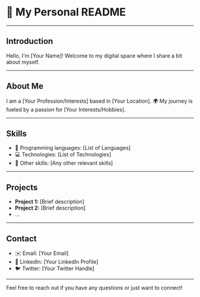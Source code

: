 # 👋 My Personal README

***

## Introduction
Hello, I'm [Your Name]! Welcome to my digital space where I share a bit about myself.

***

## About Me
I am a [Your Profession/Interests] based in [Your Location]. 🌍 My journey is fueled by a passion for [Your Interests/Hobbies].

***

## Skills
- 🚀 Programming languages: [List of Languages]
- 💻 Technologies: [List of Technologies]
- 🔧 Other skills: [Any other relevant skills]

***

## Projects
- **Project 1:** [Brief description]
- **Project 2:** [Brief description]
- ...

***

## Contact
- ✉️ Email: [Your Email]
- 🔗 LinkedIn: [Your LinkedIn Profile]
- 🐦 Twitter: [Your Twitter Handle]

***

Feel free to reach out if you have any questions or just want to connect!
